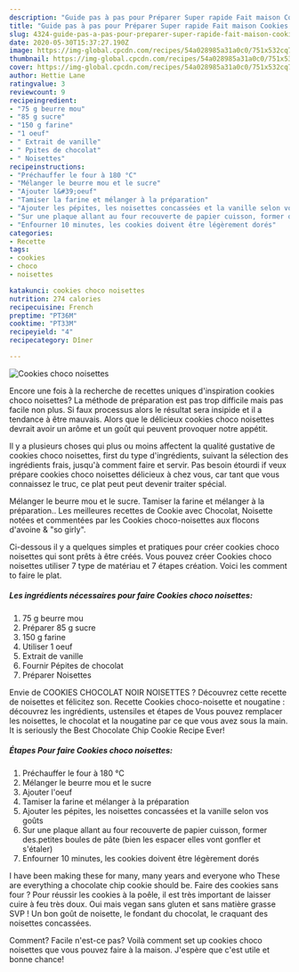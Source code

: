 ```yaml
---
description: "Guide pas à pas pour Préparer Super rapide Fait maison Cookies choco noisettes"
title: "Guide pas à pas pour Préparer Super rapide Fait maison Cookies choco noisettes"
slug: 4324-guide-pas-a-pas-pour-preparer-super-rapide-fait-maison-cookies-choco-noisettes
date: 2020-05-30T15:37:27.190Z
image: https://img-global.cpcdn.com/recipes/54a028985a31a0c0/751x532cq70/cookies-choco-noisettes-photo-principale-de-la-recette.jpg
thumbnail: https://img-global.cpcdn.com/recipes/54a028985a31a0c0/751x532cq70/cookies-choco-noisettes-photo-principale-de-la-recette.jpg
cover: https://img-global.cpcdn.com/recipes/54a028985a31a0c0/751x532cq70/cookies-choco-noisettes-photo-principale-de-la-recette.jpg
author: Hettie Lane
ratingvalue: 3
reviewcount: 9
recipeingredient:
- "75 g beurre mou"
- "85 g sucre"
- "150 g farine"
- "1 oeuf"
- " Extrait de vanille"
- " Ppites de chocolat"
- " Noisettes"
recipeinstructions:
- "Préchauffer le four à 180 °C"
- "Mélanger le beurre mou et le sucre"
- "Ajouter l&#39;oeuf"
- "Tamiser la farine et mélanger à la préparation"
- "Ajouter les pépites, les noisettes concassées et la vanille selon vos goûts"
- "Sur une plaque allant au four recouverte de papier cuisson, former des.petites boules de pâte (bien les espacer elles vont gonfler et s&#39;étaler)"
- "Enfourner 10 minutes, les cookies doivent être légèrement dorés"
categories:
- Recette
tags:
- cookies
- choco
- noisettes

katakunci: cookies choco noisettes 
nutrition: 274 calories
recipecuisine: French
preptime: "PT36M"
cooktime: "PT33M"
recipeyield: "4"
recipecategory: Dîner

---
```



![Cookies choco noisettes](https://img-global.cpcdn.com/recipes/54a028985a31a0c0/751x532cq70/cookies-choco-noisettes-photo-principale-de-la-recette.jpg)

Encore une fois à la recherche de recettes uniques d'inspiration cookies choco noisettes? La méthode de préparation est pas trop difficile mais pas facile non plus. Si faux processus alors le résultat sera insipide et il a tendance à être mauvais. Alors que le délicieux cookies choco noisettes devrait avoir un arôme et un goût qui peuvent provoquer notre appétit.

Il y a plusieurs choses qui plus ou moins affectent la qualité gustative de cookies choco noisettes, first du type d'ingrédients, suivant la sélection des ingrédients frais, jusqu'à comment faire et servir. Pas besoin étourdi if veux prépare cookies choco noisettes délicieux à chez vous, car tant que vous connaissez le truc, ce plat peut peut devenir traiter spécial.

Mélanger le beurre mou et le sucre. Tamiser la farine et mélanger à la préparation.. Les meilleures recettes de Cookie avec Chocolat, Noisette notées et commentées par les Cookies choco-noisettes aux flocons d&#39;avoine &amp; &#34;so girly&#34;.


Ci-dessous il y a quelques simples et pratiques pour créer cookies choco noisettes qui sont prêts à être créés. Vous pouvez créer Cookies choco noisettes utiliser 7 type de matériau et 7 étapes création. Voici les comment to faire le plat.

<!--inarticleads1-->

##### Les ingrédients nécessaires pour faire Cookies choco noisettes:

1.  75 g beurre mou
1. Préparer 85 g sucre
1.  150 g farine
1. Utiliser 1 oeuf
1.   Extrait de vanille
1. Fournir  Pépites de chocolat
1. Préparer  Noisettes


Envie de COOKIES CHOCOLAT NOIR NOISETTES ? Découvrez cette recette de noisettes et félicitez son. Recette Cookies choco-noisette et nougatine : découvrez les ingrédients, ustensiles et étapes de Vous pouvez remplacer les noisettes, le chocolat et la nougatine par ce que vous avez sous la main. It is seriously the Best Chocolate Chip Cookie Recipe Ever! 

<!--inarticleads2-->

##### Étapes Pour faire Cookies choco noisettes:

1. Préchauffer le four à 180 °C
1. Mélanger le beurre mou et le sucre
1. Ajouter l&#39;oeuf
1. Tamiser la farine et mélanger à la préparation
1. Ajouter les pépites, les noisettes concassées et la vanille selon vos goûts
1. Sur une plaque allant au four recouverte de papier cuisson, former des.petites boules de pâte (bien les espacer elles vont gonfler et s&#39;étaler)
1. Enfourner 10 minutes, les cookies doivent être légèrement dorés


I have been making these for many, many years and everyone who These are everything a chocolate chip cookie should be. Faire des cookies sans four ? Pour réussir les cookies à la poêle, il est très important de laisser cuire à feu très doux. Oui mais vegan sans gluten et sans matière grasse SVP ! Un bon goût de noisette, le fondant du chocolat, le craquant des noisettes concassées. 


Comment? Facile n'est-ce pas? Voilà comment set up cookies choco noisettes que vous pouvez faire à la maison. J'espère que c'est utile et bonne chance!
